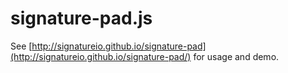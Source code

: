 # signature-pad.js

See [http://signatureio.github.io/signature-pad](http://signatureio.github.io/signature-pad/) for usage and demo.

